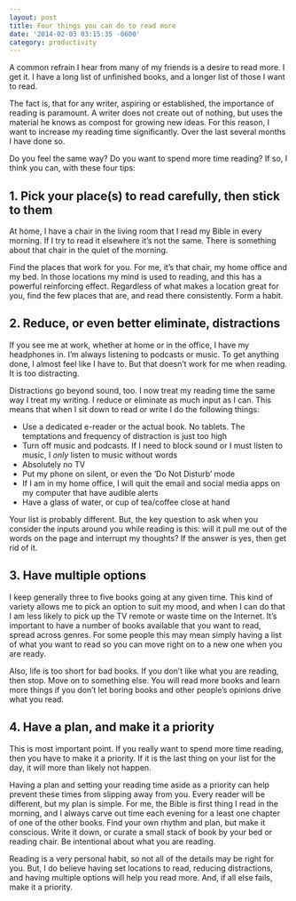 ```yaml
---
layout: post
title: Four things you can do to read more
date: '2014-02-03 03:15:35 -0600'
category: productivity
---
```

<p>A common refrain I hear from many of my friends is a desire to read more. I get it. I have a long list of unfinished books, and a longer list of those I want to read.</p>
<p>The fact is, that for any writer, aspiring or established, the importance of reading is paramount. A writer does not create out of nothing, but uses the material he knows as compost for growing new ideas. For this reason, I want to increase my reading time significantly. Over the last several months I have done so.</p>
<p>Do you feel the same way? Do you want to spend more time reading? If so, I think you can, with these four tips:</p>
<h2>1. Pick your place(s) to read carefully, then stick to them</h2>
<p>At home, I have a chair in the living room that I read my Bible in every morning. If I try to read it elsewhere it’s not the same. There is something about that chair in the quiet of the morning.</p>
<p>Find the places that work for you. For me, it’s that chair, my home office and my bed. In those locations my mind is used to reading, and this has a powerful reinforcing effect. Regardless of what makes a location great for you, find the few places that are, and read there consistently. Form a habit.</p>
<h2>2. Reduce, or even better eliminate, distractions</h2>
<p>If you see me at work, whether at home or in the office, I have my headphones in. I’m always listening to podcasts or music. To get anything done, I almost feel like I have to. But that doesn’t work for me when reading. It is too distracting.</p>
<p>Distractions go beyond sound, too. I now treat my reading time the same way I treat my writing. I reduce or eliminate as much input as I can. This means that when I sit down to read or write I do the following things:</p>
<ul>
<li>Use a dedicated e-reader or the actual book. No tablets. The temptations and frequency of distraction is just too high</li>
<li>Turn off music and podcasts. If I need to block sound or I must listen to music, I <em>only</em> listen to music without words</li>
<li>Absolutely no TV</li>
<li>Put my phone on silent, or even the ‘Do Not Disturb’ mode</li>
<li>If I am in my home office, I will quit the email and social media apps on my computer that have audible alerts</li>
<li>Have a glass of water, or cup of tea/coffee close at hand</li>
</ul>
<p>Your list is probably different. But, the key question to ask when you consider the inputs around you while reading is this: will it pull me out of the words on the page and interrupt my thoughts? If the answer is yes, then get rid of it.</p>
<h2>3. Have multiple options</h2>
<p>I keep generally three to five books going at any given time. This kind of variety allows me to pick an option to suit my mood, and when I can do that I am less likely to pick up the TV remote or waste time on the Internet. It’s important to have a number of books available that you want to read, spread across genres. For some people this may mean simply having a list of what you want to read so you can move right on to a new one when you are ready.</p>
<p>Also, life is too short for bad books. If you don’t like what you are reading, then stop. Move on to something else. You will read more books and learn more things if you don’t let boring books and other people’s opinions drive what you read.</p>
<h2>4. Have a plan, and make it a priority</h2>
<p>This is most important point. If you really want to spend more time reading, then you have to make it a priority. If it is the last thing on your list for the day, it will more than likely not happen.</p>
<p>Having a plan and setting your reading time aside as a priority can help prevent these times from slipping away from you. Every reader will be different, but my plan is simple. For me, the Bible is first thing I read in the morning, and I always carve out time each evening for a least one chapter of one of the other books. Find your own rhythm and plan, but make it conscious. Write it down, or curate a small stack of book by your bed or reading chair. Be intentional about what you are reading.</p>
<p>Reading is a very personal habit, so not all of the details may be right for you. But, I do believe having set locations to read, reducing distractions, and having multiple options will help you read more. And, if all else fails, make it a priority.</p>
